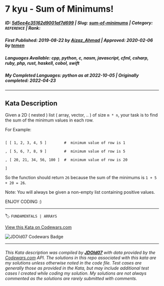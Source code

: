 # 7 kyu - Sum of Minimums!

##### **ID**: [5d5ee4c35162d9001af7d699](https://www.codewars.com/kata/5d5ee4c35162d9001af7d699) | **Slug**: [sum-of-minimums](https://www.codewars.com/kata/5d5ee4c35162d9001af7d699) | **Category**: `REFERENCE` | **Rank**: <span style="color:white">7 kyu</span>

##### **First Published**: 2019-08-22 ***by*** [Aizaz_Ahmad](https://www.codewars.com/users/Aizaz_Ahmad) | **Approved**: 2020-02-06 ***by*** [temen](https://www.codewars.com/users/temen)

##### **Languages Available**: cpp, python, c, nasm, javascript, cfml, csharp, ruby, php, rust, haskell, cobol, swift

##### **My Completed Languages**: python ***as at*** 2022-10-05 | **Originally completed**: 2022-04-23

---

## Kata Description


Given a 2D ( nested ) list ( array, vector, .. ) of size `m * n`, your task is to find the sum of the minimum values in each row.



For Example:



```text

[ [ 1, 2, 3, 4, 5 ]        #  minimum value of row is 1

, [ 5, 6, 7, 8, 9 ]        #  minimum value of row is 5

, [ 20, 21, 34, 56, 100 ]  #  minimum value of row is 20

]

```



So the function should return `26` because the sum of the minimums is `1 + 5 + 20 = 26`.



Note: You will always be given a non-empty list containing positive values.



ENJOY CODING :)

---


🏷 `FUNDAMENTALS | ARRAYS`


[View this Kata on Codewars.com](https://www.codewars.com/kata/5d5ee4c35162d9001af7d699)

![](https://www.codewars.com/users/jdold07/badges/large "JDOld07 Codewars Badge")

---

###### *This Kata description was compiled by [**JDOld07**](https://tpstech.dev) with data provided by the [Codewars.com](https://www.codewars.com) API.  The solutions in this repo associated with this kata are my solutions unless otherwise noted in the code file.  Test cases are generally those as provided in the Kata, but may include additional test cases I created while coding my solution.  My solutions are not always commented as the solutions are rarely submitted with comments.*
